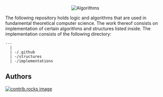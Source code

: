 <div align="center">
  <img src="https://img.shields.io/badge/Repo-Algorithms-blueviolet?style=for-the-badge&logo=github" alt="Algorithms">
</div>

The following repository holds logic and algorithms that are used in fundamental theoretical computer science. The work thereof consists on implementation of certain algorithms and structures listed 
inside. The implementation consists of the following directory:

```
---
  |
  | -/.github
  | -/structures
  | -/implementations
```
## Authors
<a href="https://github.com/ArslaTanveer/Algorithms/graphs/contributors">
  <img src="https://contrib.rocks/image?repo=ArslaTanveer/Algorithms" alt="contrib.rocks image" />
</a>
